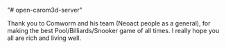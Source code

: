 "# open-carom3d-server" 

Thank you to Comworm and his team (Neoact people as a general), for making the best Pool/Billiards/Snooker game of all times.
I really hope you all are rich and living well.
